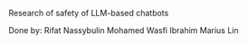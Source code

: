 Research of safety of LLM-based chatbots

Done by:
  Rifat Nassybulin
  Mohamed Wasfi Ibrahim
  Marius Lin
